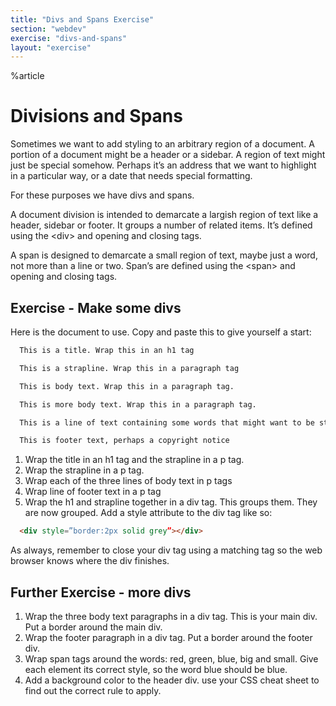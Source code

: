 ```yaml
---
title: "Divs and Spans Exercise"
section: "webdev"
exercise: "divs-and-spans"
layout: "exercise"
---
```


%article




# Divisions and Spans

Sometimes we want to add styling to an arbitrary region of a document. A portion of a document might be a header or a sidebar. A region of text might just be special somehow. Perhaps it’s an address that we want to highlight in a particular way, or a date that needs special formatting.

For these purposes we have divs and spans.

A document division is intended to demarcate a largish region of text like a header, sidebar or footer. It groups a number of related items. It’s defined using the \<div> and </div> opening and closing tags.

A span is designed to demarcate a small region of text, maybe just a word, not more than a line or two. Span’s are defined using the \<span> and </span> opening and closing tags.





## Exercise - Make some divs

Here is the document to use. Copy and paste this to give yourself a start:

```html
  This is a title. Wrap this in an h1 tag

  This is a strapline. Wrap this in a paragraph tag

  This is body text. Wrap this in a paragraph tag.

  This is more body text. Wrap this in a paragraph tag.

  This is a line of text containing some words that might want to be styled appropriately. Red, green, blue, big, small

  This is footer text, perhaps a copyright notice
```





1. Wrap the title in an h1 tag and the strapline in a p tag.
2. Wrap the strapline in a p tag.
3. Wrap each of the three lines of body text in p tags
4. Wrap line of footer text in a p tag
5. Wrap the h1 and strapline together in a div tag. This groups them. They are now grouped. Add a style attribute to the div tag like so:

```html
  <div style=”border:2px solid grey”></div>
```





As always, remember to close your div tag using a matching </div> tag so the web browser knows where the div finishes.



## Further Exercise - more divs

1. Wrap the three body text paragraphs in a div tag. This is your main div. Put a border around the main div.
2. Wrap the footer paragraph in a div tag. Put a border around the footer div.
3. Wrap span tags around the words: red, green, blue, big and small. Give each element its correct style, so the word blue should be blue.
4. Add a background color to the header div. use your CSS cheat sheet to find out the correct rule to apply.

